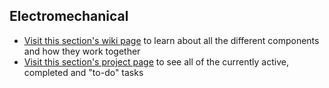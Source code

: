 ## Electromechanical
* [Visit this section's wiki page](https://github.com/jasonwebb/tc-maker-4x4-router/wiki/Electromechanical) to learn about all the different components and how they work together
* [Visit this section's project page](https://github.com/jasonwebb/tc-maker-4x4-router/projects/1) to see all of the currently active, completed and "to-do" tasks
